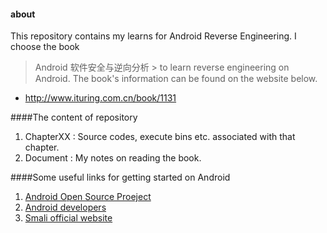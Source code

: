 #### about
This repository contains my learns for Android Reverse Engineering.
I choose the book 
> Android 软件安全与逆向分析 >
to learn reverse engineering on Android. The book's information can be found on the website below.
* http://www.ituring.com.cn/book/1131

####The content of repository
1. ChapterXX : Source codes, execute bins etc. associated with that chapter.
2. Document : My notes on reading the book.

####Some useful links for getting started on Android
1. [Android Open Source Proeject](http://source.android.com/index.html)
2. [Android developers](http://developer.android.com/index.html)
3. [Smali official website](https://code.google.com/p/smali/)
